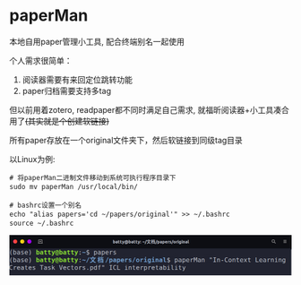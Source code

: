 # paperMan 

本地自用paper管理小工具, 配合终端别名一起使用

个人需求很简单：
1. 阅读器需要有来回定位跳转功能 
2. paper归档需要支持多tag

但以前用着zotero, readpaper都不同时满足自己需求, 就福昕阅读器+小工具凑合用了~~(其实就是个创建软链接)~~

所有paper存放在一个original文件夹下，然后软链接到同级tag目录

以Linux为例:
```shell
# 将paperMan二进制文件移动到系统可执行程序目录下
sudo mv paperMan /usr/local/bin/

# bashrc设置一个别名
echo "alias papers='cd ~/papers/original'" >> ~/.bashrc
source ~/.bashrc
```

![img](./img/1.png)
